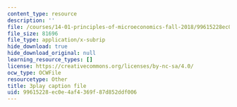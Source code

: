 ```yaml
---
content_type: resource
description: ''
file: /courses/14-01-principles-of-microeconomics-fall-2018/99615228ec0e4af4369f87d852ddf006_BNy84DCRxzo.srt
file_size: 81696
file_type: application/x-subrip
hide_download: true
hide_download_original: null
learning_resource_types: []
license: https://creativecommons.org/licenses/by-nc-sa/4.0/
ocw_type: OCWFile
resourcetype: Other
title: 3play caption file
uid: 99615228-ec0e-4af4-369f-87d852ddf006
---
```

